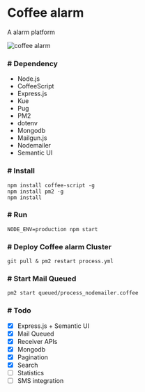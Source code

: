 # Coffee alarm

A alarm platform

![coffee alarm](https://cloud.githubusercontent.com/assets/141127/15213188/30b954ee-1878-11e6-8fe9-206ebd2bf52d.png)


### # Dependency

- Node.js
- CoffeeScript
- Express.js
- Kue
- Pug
- PM2
- dotenv
- Mongodb
- Mailgun.js
- Nodemailer
- Semantic UI

### # Install
````shell
npm install coffee-script -g
npm install pm2 -g
npm install
````

### # Run
````shell
NODE_ENV=production npm start
````

### # Deploy Coffee alarm Cluster
````
git pull & pm2 restart process.yml
````

### # Start Mail Queued
````shell
pm2 start queued/process_nodemailer.coffee
````

### # Todo
- [x] Express.js + Semantic UI
- [x] Mail Queued
- [x] Receiver APIs
- [x] Mongodb
- [x] Pagination
- [x] Search
- [ ] Statistics
- [ ] SMS integration
